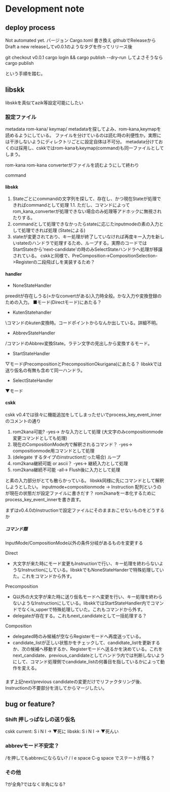 # Development note

## deploy process
Not automated yet.
バージョン Cargo.toml 書き換え
githubでReleaseからDraft a new releaseしてv0.0.1のようなタグを作ってリリース後

git checkout v0.0.1
cargo login && cargo publish --dry-run してよさそうなら 
cargo publish

という手順を踏む。

## libskk

libskkを真似てazik等設定可能にしたい

### 設定ファイル
metadata
rom-kana/
keymap/
metadataを探してよみ、rom-kana,keymapを読めるようにしている。
ファイルを分けているのは読む時の利便性か。実際には干渉しないようにディレクトリごとに設定自体は不可分。
metadata分けておくのは採用し、cskkではrom-kanaもkeymap(command)も同一ファイルとしてしまう。



rom-kana
rom-kana converterがファイルを読むようにして終わり

command
#### libskk
1. Stateごとにcommandの文字列を探して、存在し、かつ現在Stateが処理できればcommandとして処理
    1.1. ただし、コマンドによってrom_kana_converterが処理できない場合のみ処理等アドホックに無視されたりする。
2. commandとして処理できなかったらstateに応じたinputmodeの素の入力として処理できれば処理 (Stateによる)
3. stateが変更されており、キー処理が終了していなければ再度キー入力を新しいstateのハンドラで処理するため、ループする。実際のコードではStartStateから'next-candidate'の時のみSelectStateハンドラへ処理が移譲されている。 cskkと同様で、PreComposition->CompositionSelection->Registerの二段飛ばしを実装するため？

#### handler
- NoneStateHandler

preeditが存在しうる(=かなconvertがある)入力時全般。かな入力や変換登録のための入力。
■モード(Directモード)にあたる？

- KutenStatehandler

\コマンドのkuten変換時。コードポイントからなんか出している。詳細不明。

- AbbrevStateHandler

/コマンドのAbbrev変換State。ラテン文字の見出しから変換するモード。

- StartStateHandler

▽モード(PrecompositionとPrecompositionOkurigana)にあたる？
libskkでは送り仮名の有無も含めて同一ハンドラ。

- SelectStateHandler

▼モード

#### cskk
cskk v0.4では徐々に機能追加をしてしまったせいでprocess_key_event_innerのコメントの通り

1. rom2kana可能? -yes-> かな入力として処理 (大文字のみcompositionmode変更コマンドとしても処理)
2. 現在のCompositionMode内で解釈されるコマンド？ -yes-> compositionmode用コマンドとして処理
3. (delegate するタイプのinstructionだった場合) ループ
4. rom2kana継続可能 or ascii？ -yes-> 継続入力として処理
5. rom2kana継続不可能 -all-> Flush後に入力として処理

と素の入力部分がとても散らかっている。
libskk同様に先にコマンドとして解釈しようとしたい。
inputmode+compositionmode -> Instruction 配列というのが現在の状態だが設定ファイルに書きだす？
rom2kanaを一本化するためにprocess_key_event_innerを書き直す。

まずはv0.4.0のInstructionで設定ファイルにそのままおこせないものをどうするか
##### コマンド類
InputMode/CompositionMode以外の条件分岐があるものを変更する

Direct
- 大文字が来た時にモード変更もInstructionで行い、キー処理を終わらないようなInstructionにしている。libskkでもNoneStateHanderで特殊処理していた。これをコマンドから外す。

Precomposition
- Q以外の大文字が来た時に送り仮名モードへ変更を行い、キー処理を終わらないようなInstructionにしている。libskkではStartStateHandler内でコマンドでなくis_upperで特殊処理していた。これもコマンドから外す。
- delegateが存在する。これもnext_candidateとして一括処理する？

Composition
- delegated時のみ候補が空ならRegisterモードへ再度送っている。
- candidate_listが正しい状態かをチェックして、candidtate_listを更新するか、次の候補へ移動するか、Registerモードへ送るかを決めている。これをnext_candidate、previous_candidateとしてハンドラ内では判断しないようにして、コマンド処理側でcandidate_listの何番目を指しているかによって動作を変える。

### 
まず上記next/previous candidateの変更だけでリファクタリング後、Instructionの不要部分を消してからマージしたい。

## bug or feature?
### Shift 押しっぱなしの送り仮名
cskk current: S i N I -> ▼死に
libskk: S i N I -> ▼死んい

### abbrevモード不安定？
/を押してもabbrevにならない? 
/ l e space C-g space でステートが残る？
### その他
?が全角?ではなく半角になる?